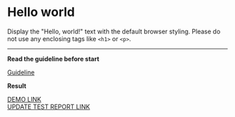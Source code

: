 # Hello world

Display the "Hello, world!" text with the default browser styling. Please do not
use any enclosing tags like `<h1>` or `<p>`.
___

**Read the guideline before start**

[Guideline](https://mate-academy.github.io/layout_task-guideline/)

**Result**

[DEMO LINK](https://github.com/ArnyCorp/layout_hello-world) <br>
[UPDATE TEST REPORT LINK](https://<your_account>.github.io/<repo_name>/report/html_report/)
